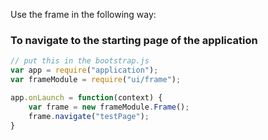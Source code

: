 Use the frame in the following way:

### To navigate to the starting page of the application
```javascript
// put this in the bootstrap.js
var app = require("application");
var frameModule = require("ui/frame");

app.onLaunch = function(context) {
	var frame = new frameModule.Frame();
	frame.navigate("testPage");
}
```


